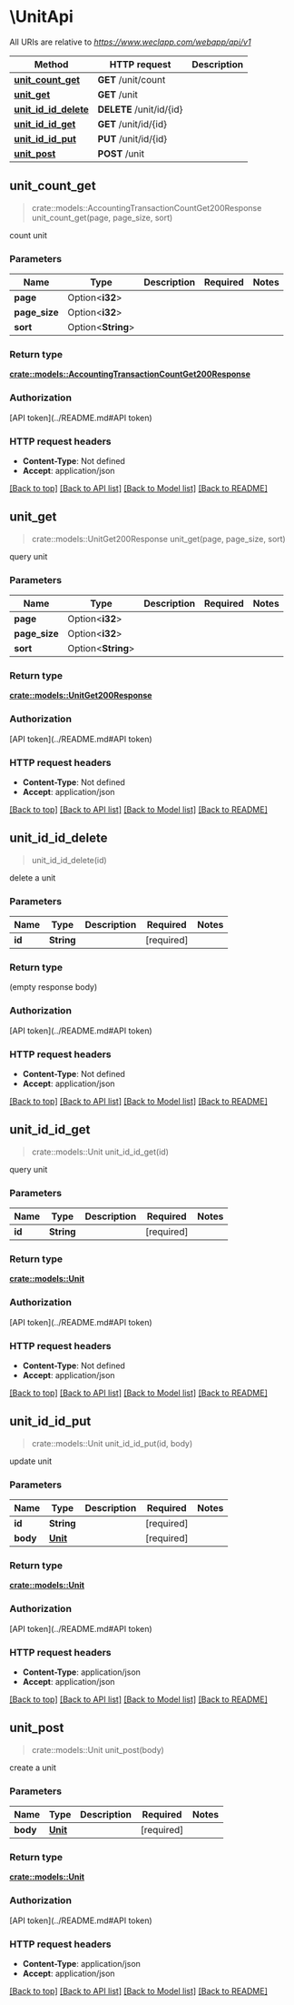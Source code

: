 # \UnitApi

All URIs are relative to *https://www.weclapp.com/webapp/api/v1*

Method | HTTP request | Description
------------- | ------------- | -------------
[**unit_count_get**](UnitApi.md#unit_count_get) | **GET** /unit/count | 
[**unit_get**](UnitApi.md#unit_get) | **GET** /unit | 
[**unit_id_id_delete**](UnitApi.md#unit_id_id_delete) | **DELETE** /unit/id/{id} | 
[**unit_id_id_get**](UnitApi.md#unit_id_id_get) | **GET** /unit/id/{id} | 
[**unit_id_id_put**](UnitApi.md#unit_id_id_put) | **PUT** /unit/id/{id} | 
[**unit_post**](UnitApi.md#unit_post) | **POST** /unit | 



## unit_count_get

> crate::models::AccountingTransactionCountGet200Response unit_count_get(page, page_size, sort)


count unit

### Parameters


Name | Type | Description  | Required | Notes
------------- | ------------- | ------------- | ------------- | -------------
**page** | Option<**i32**> |  |  |
**page_size** | Option<**i32**> |  |  |
**sort** | Option<**String**> |  |  |

### Return type

[**crate::models::AccountingTransactionCountGet200Response**](_accountingTransaction_count_get_200_response.md)

### Authorization

[API token](../README.md#API token)

### HTTP request headers

- **Content-Type**: Not defined
- **Accept**: application/json

[[Back to top]](#) [[Back to API list]](../README.md#documentation-for-api-endpoints) [[Back to Model list]](../README.md#documentation-for-models) [[Back to README]](../README.md)


## unit_get

> crate::models::UnitGet200Response unit_get(page, page_size, sort)


query unit

### Parameters


Name | Type | Description  | Required | Notes
------------- | ------------- | ------------- | ------------- | -------------
**page** | Option<**i32**> |  |  |
**page_size** | Option<**i32**> |  |  |
**sort** | Option<**String**> |  |  |

### Return type

[**crate::models::UnitGet200Response**](_unit_get_200_response.md)

### Authorization

[API token](../README.md#API token)

### HTTP request headers

- **Content-Type**: Not defined
- **Accept**: application/json

[[Back to top]](#) [[Back to API list]](../README.md#documentation-for-api-endpoints) [[Back to Model list]](../README.md#documentation-for-models) [[Back to README]](../README.md)


## unit_id_id_delete

> unit_id_id_delete(id)


delete a unit

### Parameters


Name | Type | Description  | Required | Notes
------------- | ------------- | ------------- | ------------- | -------------
**id** | **String** |  | [required] |

### Return type

 (empty response body)

### Authorization

[API token](../README.md#API token)

### HTTP request headers

- **Content-Type**: Not defined
- **Accept**: application/json

[[Back to top]](#) [[Back to API list]](../README.md#documentation-for-api-endpoints) [[Back to Model list]](../README.md#documentation-for-models) [[Back to README]](../README.md)


## unit_id_id_get

> crate::models::Unit unit_id_id_get(id)


query unit

### Parameters


Name | Type | Description  | Required | Notes
------------- | ------------- | ------------- | ------------- | -------------
**id** | **String** |  | [required] |

### Return type

[**crate::models::Unit**](unit.md)

### Authorization

[API token](../README.md#API token)

### HTTP request headers

- **Content-Type**: Not defined
- **Accept**: application/json

[[Back to top]](#) [[Back to API list]](../README.md#documentation-for-api-endpoints) [[Back to Model list]](../README.md#documentation-for-models) [[Back to README]](../README.md)


## unit_id_id_put

> crate::models::Unit unit_id_id_put(id, body)


update unit

### Parameters


Name | Type | Description  | Required | Notes
------------- | ------------- | ------------- | ------------- | -------------
**id** | **String** |  | [required] |
**body** | [**Unit**](Unit.md) |  | [required] |

### Return type

[**crate::models::Unit**](unit.md)

### Authorization

[API token](../README.md#API token)

### HTTP request headers

- **Content-Type**: application/json
- **Accept**: application/json

[[Back to top]](#) [[Back to API list]](../README.md#documentation-for-api-endpoints) [[Back to Model list]](../README.md#documentation-for-models) [[Back to README]](../README.md)


## unit_post

> crate::models::Unit unit_post(body)


create a unit

### Parameters


Name | Type | Description  | Required | Notes
------------- | ------------- | ------------- | ------------- | -------------
**body** | [**Unit**](Unit.md) |  | [required] |

### Return type

[**crate::models::Unit**](unit.md)

### Authorization

[API token](../README.md#API token)

### HTTP request headers

- **Content-Type**: application/json
- **Accept**: application/json

[[Back to top]](#) [[Back to API list]](../README.md#documentation-for-api-endpoints) [[Back to Model list]](../README.md#documentation-for-models) [[Back to README]](../README.md)

